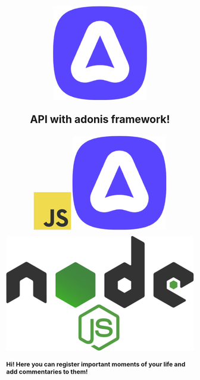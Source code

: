 <h1 align='center'>
  <img src='assets/images/adonis.png' width='50%'>
  <p>API with adonis framework!</p>
</h1>

<p align='center'>
<img src='assets/images/javaScript.png' width='20%'>
<img src='assets/images/adonis.png' width='50%'>
</p>
<img src='assets/images/node.png' width='100%'>

### Hi! Here you can register important moments of your life and add commentaries to them!
